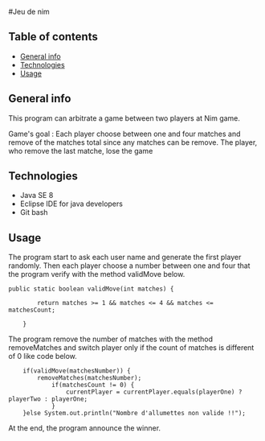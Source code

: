 #Jeu de nim

## Table of contents
* [General info](#general-info)
* [Technologies](#technologies)
* [Usage](#usage)

## General info

This program can arbitrate a game between two players at Nim game.

Game's goal :
Each player choose between one and four matches and remove of the matches total since any matches can be remove. The player, who remove the last matche, lose the game


## Technologies

* Java SE 8
* Eclipse IDE for java developers
* Git bash

## Usage

The program start to ask each user name and generate the first player randomly. Then each player choose a number between one and four that the program verify with the method validMove below.

```
public static boolean validMove(int matches) {
		
		return matches >= 1 && matches <= 4 && matches <= matchesCount;
			
	}
```

The program remove the number of matches with the method removeMatches and switch player only if the count of matches is different of 0 like code below.

```
	if(validMove(matchesNumber)) {
		removeMatches(matchesNumber);
			if(matchesCount != 0) {					
				currentPlayer = currentPlayer.equals(playerOne) ? playerTwo : playerOne;
			}
	}else System.out.println("Nombre d'allumettes non valide !!");
```

At the end, the program announce the winner.